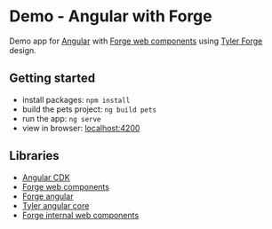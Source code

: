 # Demo - Angular with Forge

Demo app for [Angular](https://angular.io/) with [Forge web components](https://github.com/tyler-technologies-oss/forge)
using [Tyler Forge](https://forge.tylerdev.io/main/?path=/story/forge--page) design.

## Getting started

- install packages: `npm install`
- build the pets project: `ng build pets`
- run the app: `ng serve`
- view in browser: [localhost:4200](http://localhost:4200)

## Libraries

- [Angular CDK](https://material.angular.io/cdk/categories)
- [Forge web components](https://github.com/tyler-technologies-oss/forge)
- [Forge angular](https://github.com/tyler-technologies-oss/forge-angular)
- [Tyler angular core](https://github.com/tyler-technologies/tyler-angular-core)
- [Forge internal web components](https://github.com/tyler-technologies/forge-internal)
